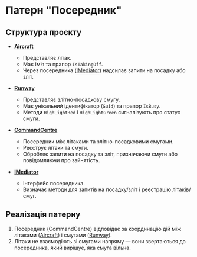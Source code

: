 # Патерн "Посередник"

## Структура проєкту

- **[Aircraft](/Lab4/Intermediary/ClassLibrary/Aircraft.cs)**
  - Представляє літак.
  - Має ім’я та прапор `IsTakingOff`.
  - Через посередника ([IMediator](/Lab4/Intermediary/ClassLibrary/IMediator.cs)) надсилає запити на посадку або зліт.

- **[Runway](/Lab4/Intermediary/ClassLibrary/Runway.cs)**
  - Представляє злітно-посадкову смугу.
  - Має унікальний ідентифікатор (`Guid`) та прапор `IsBusy`.
  - Методи `HighLightRed` і `HighLightGreen` сигналізують про статус смуги.

- **[CommandCentre](/Lab4/Intermediary/ClassLibrary/CommandCentre.cs)**
  - Посередник між літаками та злітно-посадковими смугами.
  - Реєструє літаки та смуги.
  - Обробляє запити на посадку та зліт, призначаючи смуги або повідомляючи про зайнятість.

- **[IMediator](/Lab4/Intermediary/ClassLibrary/IMediator.cs)**
  - Інтерфейс посередника.
  - Визначає методи для запитів на посадку/зліт і реєстрацію літаків/смуг.

## Реалізація патерну
1. Посередник (CommandCentre) відповідає за координацію дій між літаками ([Aircraft](/Lab4/Intermediary/ClassLibrary/Aircraft.cs)) і смугами ([Runway](/Lab4/Intermediary/ClassLibrary/Runway.cs)).
2. Літаки не взаємодіють зі смугами напряму — вони звертаються до посередника, який вирішує, яка смуга вільна.
